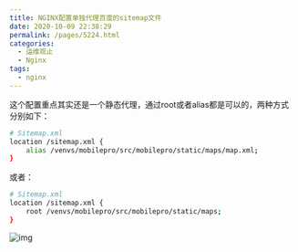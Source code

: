```yaml
---
title: NGINX配置单独代理百度的sitemap文件
date: 2020-10-09 22:38:29
permalink: /pages/5224.html
categories:
  - 运维观止
  - Nginx
tags:
  - nginx
---
```


这个配置重点其实还是一个静态代理，通过root或者alias都是可以的，两种方式分别如下：

```sh
# Sitemap.xml
location /sitemap.xml {
    alias /venvs/mobilepro/src/mobilepro/static/maps/map.xml;
}
```

或者：

```sh
# Sitemap.xml
location /sitemap.xml {
    root /venvs/mobilepro/src/mobilepro/static/maps;
}
```

![img](http://t.eryajf.net/imgs/2021/09/ce130fb9b5ac8656.jpg)
